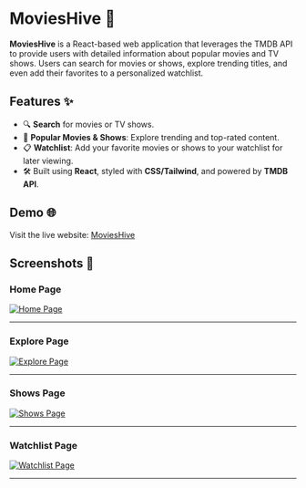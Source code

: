 # MoviesHive 🎥

**MoviesHive** is a React-based web application that leverages the TMDB API to provide users with detailed information about popular movies and TV shows. Users can search for movies or shows, explore trending titles, and even add their favorites to a personalized watchlist.

## Features ✨

- 🔍 **Search** for movies or TV shows.
- 🌟 **Popular Movies & Shows**: Explore trending and top-rated content.
- 📋 **Watchlist**: Add your favorite movies or shows to your watchlist for later viewing.
- 🛠️ Built using **React**, styled with **CSS/Tailwind**, and powered by **TMDB API**.

## Demo 🌐

Visit the live website: [MoviesHive](https://movieshive.vercel.app)

## Screenshots 📸

### Home Page
[![Home Page](https://i.postimg.cc/7h38jK6C/Screenshot-20241226-030614.png)](https://postimg.cc/rRwPrC5c)

---

### Explore Page
[![Explore Page](https://i.postimg.cc/zfYSLn6h/Screenshot-20241226-030637.png)](https://postimg.cc/BjN1k1qZ)

---

### Shows Page
[![Shows Page](https://i.postimg.cc/C55jyJB3/Screenshot-20241226-030724.png)](https://postimg.cc/5QcHLBmg)

---

### Watchlist Page
[![Watchlist Page](https://i.postimg.cc/T2NVj8Bf/Screenshot-20241226-030755.png)](https://postimg.cc/qgn60Fk5)

---
